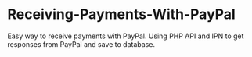 # Receiving-Payments-With-PayPal
Easy way to receive payments with PayPal. Using PHP API and IPN to get responses from PayPal and save to database.
